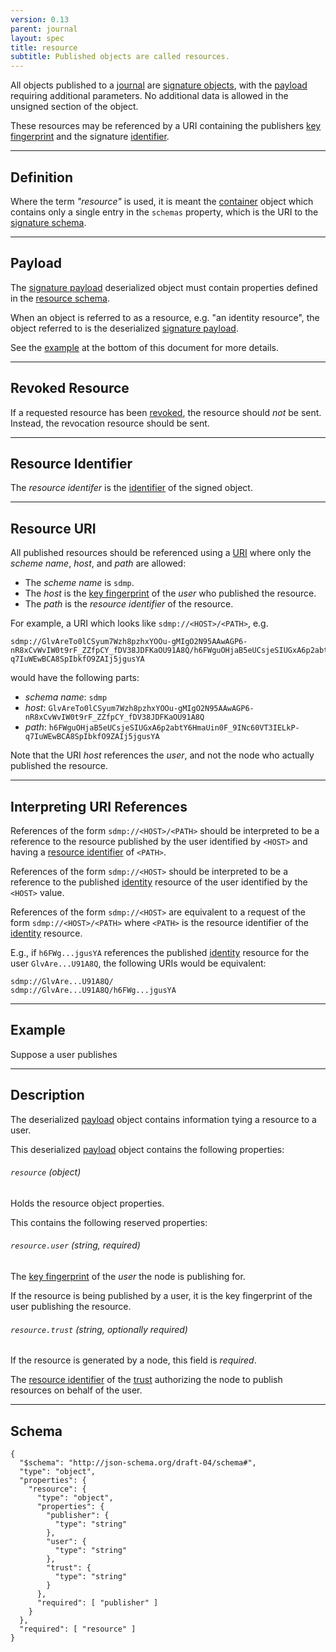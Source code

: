 ```yaml
---
version: 0.13
parent: journal
layout: spec
title: resource
subtitle: Published objects are called resources.
---
```



All objects published to a [journal](../../journal/structure) are
[signature objects](../../core/signature), with the
[payload](../../core/signature#payload) requiring additional
parameters. No additional data is allowed in the unsigned
section of the object.

These resources may be referenced by a URI containing the publishers
[key fingerprint](../../core/cryptography#key-fingerprint) and the
signature [identifier](../../core/signature#identifier).

---

## Definition

Where the term *"resource"* is used, it is meant the [container](../../core/container)
object which contains only a single entry in the `schemas` property, which
is the URI to the [signature schema](../../core/signature#description).

---

## Payload

The [signature payload](../../core/signature#payload) deserialized object
must contain properties defined in the [resource schema](#description).

When an object is referred to as a resource, e.g. "an identity resource",
the object referred to is the deserialized [signature payload](../../core/signature).

See the [example](#example) at the bottom of this document for more details.

---

## Revoked Resource

If a requested resource has been [revoked](../../schema/revoke), the resource
should *not* be sent. Instead, the revocation resource should be sent.

---

## Resource Identifier

The *resource identifer* is the [identifier](../../core/signature#identifier)
of the signed object.

---

## Resource URI

All published resources should be referenced using a [URI][uri] where
only the *scheme name*, *host*, and *path* are allowed:

* The *scheme name* is `sdmp`.
* The *host* is the [key fingerprint](../../core/cryptography#key-fingerprint)
  of the *user* who published the resource.
* The *path* is the *resource identifier* of the resource.

For example, a URI which looks like `sdmp://<HOST>/<PATH>`, e.g.

    sdmp://GlvAreTo0lCSyum7Wzh8pzhxYOOu-gMIgO2N95AAwAGP6-nR8xCvWvIW0t9rF_ZZfpCY_fDV38JDFKaOU91A8Q/h6FWguOHjaB5eUCsjeSIUGxA6p2abtY6HmaUin0F_9INc60VT3IELkP-q7IuWEwBCA8SpIbkfO9ZAIj5jgusYA

would have the following parts:

* *schema name*: `sdmp`
* *host*: `GlvAreTo0lCSyum7Wzh8pzhxYOOu-gMIgO2N95AAwAGP6-nR8xCvWvIW0t9rF_ZZfpCY_fDV38JDFKaOU91A8Q`
* *path*: `h6FWguOHjaB5eUCsjeSIUGxA6p2abtY6HmaUin0F_9INc60VT3IELkP-q7IuWEwBCA8SpIbkfO9ZAIj5jgusYA`

Note that the URI *host* references the *user*, and not the
node who actually published the resource.

---

## Interpreting URI References

References of the form `sdmp://<HOST>/<PATH>` should be interpreted to
be a reference to the resource published by the user identified by `<HOST>`
and having a [resource identifier](#resource-identifier) of `<PATH>`.

References of the form `sdmp://<HOST>` should be interpreted to be a
reference to the published [identity](../../core/identity) resource of the
user identified by the `<HOST>` value.

References of the form `sdmp://<HOST>` are equivalent to a request of
the form `sdmp://<HOST>/<PATH>` where `<PATH>` is the resource identifier
of the [identity](../../core/identity) resource.

E.g., if `h6FWg...jgusYA` references the published [identity](../../core/identity)
resource for the user `GlvAre...U91A8Q`, the following URIs would be equivalent:

    sdmp://GlvAre...U91A8Q/
    sdmp://GlvAre...U91A8Q/h6FWg...jgusYA

---

## Example

Suppose a user publishes

---

## Description

The deserialized [payload](#payload) object contains information tying
a resource to a user.

This deserialized [payload](#payload) object contains the following properties:

###### `resource` *(object)*

Holds the resource object properties.

This contains the following reserved properties:

###### `resource.user` *(string, required)*

The [key fingerprint](../../core/cryptography#key-fingerprint) of the
*user* the node is publishing for.

If the resource is being published by a user, it is the key
fingerprint of the user publishing the resource.

###### `resource.trust` *(string, optionally required)*

If the resource is generated by a node, this field is *required*.

The [resource identifier](#resource-identifier) of the [trust](../../schema/trust)
authorizing the node to publish resources on behalf of the user.

---

## Schema

	{
	  "$schema": "http://json-schema.org/draft-04/schema#",
	  "type": "object",
	  "properties": {
	    "resource": {
	      "type": "object",
	      "properties": {
	        "publisher": {
	          "type": "string"
	        },
	        "user": {
	          "type": "string"
	        },
	        "trust": {
	          "type": "string"
	        }
	      },
	      "required": [ "publisher" ]
	    }
	  },
	  "required": [ "resource" ]
	}


[uri]: https://tools.ietf.org/html/rfc3986
